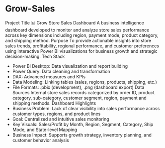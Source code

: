 # Grow-Sales

Project Title
📊 Grow Store Sales Dashboard
A business intelligence dashboard developed to monitor and analyze store sales performance across key dimensions including region, payment mode, product category, and shipping method.
Purpose
To provide actionable insights into store sales trends, profitability, regional performance, and customer preferences using interactive Power BI visualizations for business growth and strategic decision-making.
Tech Stack
- Power BI Desktop: Data visualization and report building
- Power Query: Data cleaning and transformation
- DAX: Advanced measures and KPIs
- Data Modeling: Linking tables (sales, regions, products, shipping, etc.)
- File Formats: .pbix (development), .png (dashboard export)
Data Sources
Internal store sales records categorized by order ID, product category, sub-category, customer segment, region, payment and shipping methods.
Dashboard Highlights
- Business Problem: Lack of clear visibility into sales performance across customer types, regions, and product lines
- Goal: Centralized and intuitive sales monitoring
- Key Visuals: Sales/Profit by Month, Region, Segment, Category, Ship Mode, and State-level Mapping
- Business Impact: Supports growth strategy, inventory planning, and customer behavior analysis
